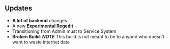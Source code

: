 ## Updates

- **A lot of backend** changes
- A new **Experimental Regedit**
- Transitioning from Admin must to Service System
- **Broken Build**: ***NOTE*** This build is not meant to be to anyone who doesn't want to waste internet data
